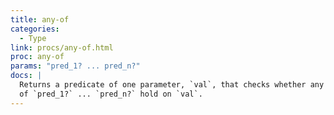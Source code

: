 ```yaml
---
title: any-of
categories: 
  - Type
link: procs/any-of.html
proc: any-of
params: "pred_1? ... pred_n?"
docs: |
  Returns a predicate of one parameter, `val`, that checks whether any
  of `pred_1?` ... `pred_n?` hold on `val`.
---
```


